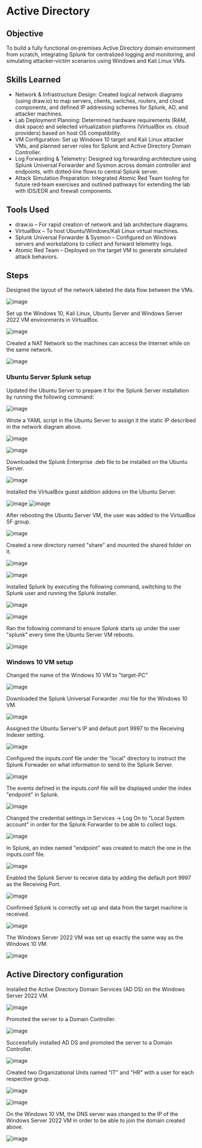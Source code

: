 # Active Directory

## Objective

To build a fully functional on‑premises Active Directory domain environment from scratch, integrating Splunk for centralized logging and monitoring, and simulating attacker‑victim scenarios using Windows and Kali Linux VMs.

## Skills Learned

- Network & Infrastructure Design: Created logical network diagrams (using draw.io) to map servers, clients, switches, routers, and cloud components, and defined IP addressing schemes for Splunk, AD, and attacker machines.
- Lab Deployment Planning: Determined hardware requirements (RAM, disk space) and selected virtualization platforms (VirtualBox vs. cloud providers) based on host OS compatibility.
- VM Configuration: Set up Windows 10 target and Kali Linux attacker VMs, and planned server roles for Splunk and Active Directory Domain Controller.
- Log Forwarding & Telemetry: Designed log forwarding architecture using Splunk Universal Forwarder and Sysmon across domain controller and endpoints, with dotted‑line flows to central Splunk server.
- Attack Simulation Preparation: Integrated Atomic Red Team tooling for future red‑team exercises and outlined pathways for extending the lab with IDS/EDR and firewall components.

## Tools Used

- draw.io – For rapid creation of network and lab architecture diagrams.
- VirtualBox – To host Ubuntu/Windows/Kali Linux virtual machines.
- Splunk Universal Forwarder & Sysmon – Configured on Windows servers and workstations to collect and forward telemetry logs.
- Atomic Red Team – Deployed on the target VM to generate simulated attack behaviors.

## Steps

Designed the layout of the network labeled the data flow between the VMs.

![image](https://github.com/user-attachments/assets/9ecf6f58-3901-4449-a195-34d83e0134a2)

Set up the Windows 10, Kali Linux, Ubuntu Server and Windows Server 2022 VM environments in VirtualBox.

![image](https://github.com/user-attachments/assets/5e3f7e0b-769b-4741-8385-5b34e11768e4)

Created a NAT Network so the machines can access the Internet while on the same network.

![image](https://github.com/user-attachments/assets/de5cb74e-6327-4ebe-a9ef-a0e1c9069fad)

### Ubuntu Server Splunk setup
Updated the Ubuntu Server to prepare it for the Splunk Server installation by running the following command:

![image](https://github.com/user-attachments/assets/72caff2d-e285-4ab6-803b-0ef6d44b0438)

Wrote a YAML script in the Ubuntu Server to assign it the static IP described in the network diagram above.

![image](https://github.com/user-attachments/assets/b4e18c80-e326-4e52-b85d-7c6774dcd73d)

![image](https://github.com/user-attachments/assets/15929736-e585-47ba-92a7-d942539d970c)

Downloaded the Splunk Enterprise .deb file to be installed on the Ubuntu Server.

![image](https://github.com/user-attachments/assets/8b2123a3-bfb7-4cd2-831e-13695ff6dcab)

Installed the VirtualBox guest addition addons on the Ubuntu Server.

![image](https://github.com/user-attachments/assets/d49df6e3-dc09-43ae-a14a-789d8ee1f9a1)
![image](https://github.com/user-attachments/assets/d790c469-d2ac-4c13-abe0-b2b91bd15535)


After rebooting the Ubuntu Server VM, the user was added to the VirtualBox SF group.

![image](https://github.com/user-attachments/assets/d9a837d7-01f8-4637-af26-b948fe35fdc7)

Created a new directory named "share" and mounted the shared folder on it.

![image](https://github.com/user-attachments/assets/d2878691-ece8-4d82-993d-be206b5817a9)

![image](https://github.com/user-attachments/assets/e4044225-2a8c-4a7a-81c3-ea1e7e4a80ec)

Installed Splunk by executing the following command, switching to the Splunk user and running the Splunk installer.

![image](https://github.com/user-attachments/assets/7e3c3f29-441d-456d-bf9a-46f7833af07d)

![image](https://github.com/user-attachments/assets/20c6f9e4-25eb-4ada-9e0e-6c12197bee3f)

Ran the following command to ensure Splunk starts up under the user "splunk" every time the Ubuntu Server VM reboots.

![image](https://github.com/user-attachments/assets/df868a0f-0586-435c-beb2-17673a1179f4)


### Windows 10 VM setup
Changed the name of the Windows 10 VM to "target-PC"

![image](https://github.com/user-attachments/assets/318859ae-99fd-42a8-98ec-04cf292e5db2)

Downloaded the Splunk Universal Forwarder .msi file for the Windows 10 VM.

![image](https://github.com/user-attachments/assets/132bdd20-c582-415e-b6b0-e46c6e3f9eaf)

Assigned the Ubuntu Server's IP and default port 9997 to the Receiving Indexer setting.

![image](https://github.com/user-attachments/assets/2078161d-c657-4f7f-9fde-32aec99ded47)

Configured the inputs.conf file under the "local" directory to instruct the Splunk Forwader on what information to send to the Splunk Server.

![image](https://github.com/user-attachments/assets/7b894f2a-a6d9-4bb1-8d88-41552556b774)

The events defined in the inputs.conf file will be displayed under the index "endpoint" in Splunk.

![image](https://github.com/user-attachments/assets/45779b30-738e-472e-8406-07368a85f35f)

Changed the credential settings in Services -> Log On to "Local System account" in order for the Splunk Forwarder to be able to collect logs.

![image](https://github.com/user-attachments/assets/d2eac6f3-07d0-4c28-8671-7a17cbb18e7f)

In Splunk, an index named "endpoint" was created to match the one in the inputs.conf file.

![image](https://github.com/user-attachments/assets/ce6985d4-2bf3-4005-8883-56259802e6d7)

Enabled the Splunk Server to receive data by adding the default port 9997 as the Receiving Port.

![image](https://github.com/user-attachments/assets/3cb24f03-5a37-40c5-a56b-8eada44a8b71)

Confirmed Splunk is correctly set up and data from the target machine is received.

![image](https://github.com/user-attachments/assets/b79285bd-94ae-4147-b372-5e5b8c37f471)

The Windows Server 2022 VM was set up exactly the same way as the Windows 10 VM.

![image](https://github.com/user-attachments/assets/d28a3ac6-9920-46ab-9978-9324a0bb8a33)

## Active Directory configuration

Installed the Active Directory Domain Services (AD DS) on the Windows Server 2022 VM.

![image](https://github.com/user-attachments/assets/2604b6c0-ebf0-4b69-b9bf-f4f73e9a239a)

Promoted the server to a Domain Controller.

![image](https://github.com/user-attachments/assets/1589df73-e814-4ac1-be37-b1995f9d40a9)

Successfully installed AD DS and promoted the server to a Domain Controller.

![image](https://github.com/user-attachments/assets/a923286f-3105-4f2c-8620-2c09c21318a6)

Created two Organizational Units named "IT" and "HR" with a user for each respective group.

![image](https://github.com/user-attachments/assets/96ec0de0-7050-4dc7-ae23-6851dc77b245)

![image](https://github.com/user-attachments/assets/b96ad9b4-41fa-41a0-ac07-bf0cc9b8f772)

On the Windows 10 VM, the DNS server was changed to the IP of the Windows Server 2022 VM in order to be able to join the domain created above.

![image](https://github.com/user-attachments/assets/114fd8ed-b3da-4174-a4f4-22b1420edc65)

